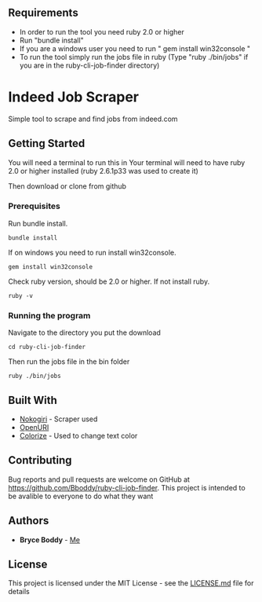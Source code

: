 ## Requirements
- In order to run the tool you need ruby 2.0 or higher
- Run "bundle install"
- If you are a windows user you need to run " gem install win32console "
- To run the tool simply run the jobs file in ruby (Type "ruby ./bin/jobs" if you are in the ruby-cli-job-finder directory)
# Indeed Job Scraper

Simple tool to scrape and find jobs from indeed.com

## Getting Started

You will need a terminal to run this in
Your terminal will need to have ruby 2.0 or higher installed (ruby 2.6.1p33 was used to create it)

Then download or clone from github

### Prerequisites

Run bundle install.

```
bundle install
```
If on windows you need to run install win32console.
```
gem install win32console
```
Check ruby version, should be 2.0 or higher. If not install ruby.
```
ruby -v
```

### Running the program

Navigate to the directory you put the download

```
cd ruby-cli-job-finder
```

Then run the jobs file in the bin folder

```
ruby ./bin/jobs
```

## Built With

* [Nokogiri](https://nokogiri.org) - Scraper used
* [OpenURI](https://ruby-doc.org/stdlib-2.7.1/libdoc/open-uri/rdoc/OpenURI.html)
* [Colorize](https://github.com/fazibear/colorize) - Used to change text color

## Contributing

Bug reports and pull requests are welcome on GitHub at https://github.com/Bboddy/ruby-cli-job-finder. This project is intended to be avalible to everyone to do what they want

## Authors

* **Bryce Boddy** - [Me](https://github.com/Bboddy)

## License

This project is licensed under the MIT License - see the [LICENSE.md](LICENSE.md) file for details
